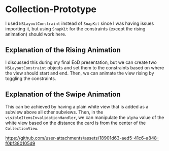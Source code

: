 # Collection-Prototype

I used `NSLayoutConstraint` instead of `SnapKit` since I was having issues importing it, but using `SnapKit` for the constraints (except the rising animation) should work here.

## Explanation of the Rising Animation
I discussed this during my final EoD presentation, but we can create two `NSLayoutConstraint` objects and set them to the constraints based on where the view should start and end. Then, we can animate the view rising by toggling the constraints.

## Explanation of the Swipe Animation
This can be achieved by having a plain white view that is added as a subview above all other subviews. Then, in the `visibleItemsInvalidationHandler`, we can manipulate the `alpha` value of the white view based on the distance the card is from the center of the `CollectionView`. 

https://github.com/user-attachments/assets/18901d63-aed5-41c6-a848-f0bf380105d9
